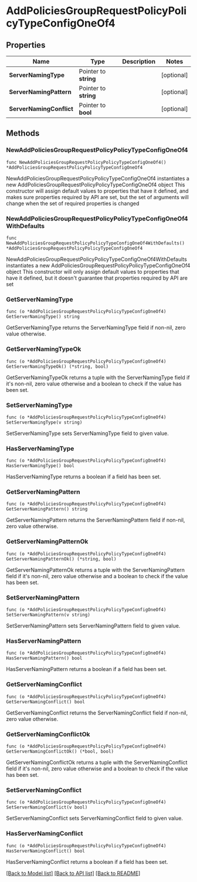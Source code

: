 # AddPoliciesGroupRequestPolicyPolicyTypeConfigOneOf4

## Properties

Name | Type | Description | Notes
------------ | ------------- | ------------- | -------------
**ServerNamingType** | Pointer to **string** |  | [optional] 
**ServerNamingPattern** | Pointer to **string** |  | [optional] 
**ServerNamingConflict** | Pointer to **bool** |  | [optional] 

## Methods

### NewAddPoliciesGroupRequestPolicyPolicyTypeConfigOneOf4

`func NewAddPoliciesGroupRequestPolicyPolicyTypeConfigOneOf4() *AddPoliciesGroupRequestPolicyPolicyTypeConfigOneOf4`

NewAddPoliciesGroupRequestPolicyPolicyTypeConfigOneOf4 instantiates a new AddPoliciesGroupRequestPolicyPolicyTypeConfigOneOf4 object
This constructor will assign default values to properties that have it defined,
and makes sure properties required by API are set, but the set of arguments
will change when the set of required properties is changed

### NewAddPoliciesGroupRequestPolicyPolicyTypeConfigOneOf4WithDefaults

`func NewAddPoliciesGroupRequestPolicyPolicyTypeConfigOneOf4WithDefaults() *AddPoliciesGroupRequestPolicyPolicyTypeConfigOneOf4`

NewAddPoliciesGroupRequestPolicyPolicyTypeConfigOneOf4WithDefaults instantiates a new AddPoliciesGroupRequestPolicyPolicyTypeConfigOneOf4 object
This constructor will only assign default values to properties that have it defined,
but it doesn't guarantee that properties required by API are set

### GetServerNamingType

`func (o *AddPoliciesGroupRequestPolicyPolicyTypeConfigOneOf4) GetServerNamingType() string`

GetServerNamingType returns the ServerNamingType field if non-nil, zero value otherwise.

### GetServerNamingTypeOk

`func (o *AddPoliciesGroupRequestPolicyPolicyTypeConfigOneOf4) GetServerNamingTypeOk() (*string, bool)`

GetServerNamingTypeOk returns a tuple with the ServerNamingType field if it's non-nil, zero value otherwise
and a boolean to check if the value has been set.

### SetServerNamingType

`func (o *AddPoliciesGroupRequestPolicyPolicyTypeConfigOneOf4) SetServerNamingType(v string)`

SetServerNamingType sets ServerNamingType field to given value.

### HasServerNamingType

`func (o *AddPoliciesGroupRequestPolicyPolicyTypeConfigOneOf4) HasServerNamingType() bool`

HasServerNamingType returns a boolean if a field has been set.

### GetServerNamingPattern

`func (o *AddPoliciesGroupRequestPolicyPolicyTypeConfigOneOf4) GetServerNamingPattern() string`

GetServerNamingPattern returns the ServerNamingPattern field if non-nil, zero value otherwise.

### GetServerNamingPatternOk

`func (o *AddPoliciesGroupRequestPolicyPolicyTypeConfigOneOf4) GetServerNamingPatternOk() (*string, bool)`

GetServerNamingPatternOk returns a tuple with the ServerNamingPattern field if it's non-nil, zero value otherwise
and a boolean to check if the value has been set.

### SetServerNamingPattern

`func (o *AddPoliciesGroupRequestPolicyPolicyTypeConfigOneOf4) SetServerNamingPattern(v string)`

SetServerNamingPattern sets ServerNamingPattern field to given value.

### HasServerNamingPattern

`func (o *AddPoliciesGroupRequestPolicyPolicyTypeConfigOneOf4) HasServerNamingPattern() bool`

HasServerNamingPattern returns a boolean if a field has been set.

### GetServerNamingConflict

`func (o *AddPoliciesGroupRequestPolicyPolicyTypeConfigOneOf4) GetServerNamingConflict() bool`

GetServerNamingConflict returns the ServerNamingConflict field if non-nil, zero value otherwise.

### GetServerNamingConflictOk

`func (o *AddPoliciesGroupRequestPolicyPolicyTypeConfigOneOf4) GetServerNamingConflictOk() (*bool, bool)`

GetServerNamingConflictOk returns a tuple with the ServerNamingConflict field if it's non-nil, zero value otherwise
and a boolean to check if the value has been set.

### SetServerNamingConflict

`func (o *AddPoliciesGroupRequestPolicyPolicyTypeConfigOneOf4) SetServerNamingConflict(v bool)`

SetServerNamingConflict sets ServerNamingConflict field to given value.

### HasServerNamingConflict

`func (o *AddPoliciesGroupRequestPolicyPolicyTypeConfigOneOf4) HasServerNamingConflict() bool`

HasServerNamingConflict returns a boolean if a field has been set.


[[Back to Model list]](../README.md#documentation-for-models) [[Back to API list]](../README.md#documentation-for-api-endpoints) [[Back to README]](../README.md)


